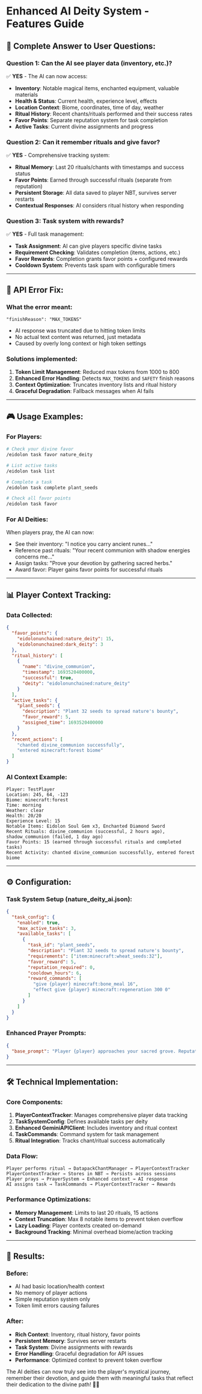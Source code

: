 # Enhanced AI Deity System - Features Guide

## 🎯 **Complete Answer to User Questions:**

### **Question 1: Can the AI see player data (inventory, etc.)?**
✅ **YES** - The AI can now access:
- **Inventory**: Notable magical items, enchanted equipment, valuable materials
- **Health & Status**: Current health, experience level, effects
- **Location Context**: Biome, coordinates, time of day, weather
- **Ritual History**: Recent chants/rituals performed and their success rates
- **Favor Points**: Separate reputation system for task completion
- **Active Tasks**: Current divine assignments and progress

### **Question 2: Can it remember rituals and give favor?**
✅ **YES** - Comprehensive tracking system:
- **Ritual Memory**: Last 20 rituals/chants with timestamps and success status
- **Favor Points**: Earned through successful rituals (separate from reputation)
- **Persistent Storage**: All data saved to player NBT, survives server restarts
- **Contextual Responses**: AI considers ritual history when responding

### **Question 3: Task system with rewards?**
✅ **YES** - Full task management:
- **Task Assignment**: AI can give players specific divine tasks
- **Requirement Checking**: Validates completion (items, actions, etc.)
- **Favor Rewards**: Completion grants favor points + configured rewards
- **Cooldown System**: Prevents task spam with configurable timers

---

## 🔧 **API Error Fix:**

### **What the error meant:**
```
"finishReason": "MAX_TOKENS"
```
- AI response was truncated due to hitting token limits
- No actual text content was returned, just metadata
- Caused by overly long context or high token settings

### **Solutions implemented:**
1. **Token Limit Management**: Reduced max tokens from 1000 to 800
2. **Enhanced Error Handling**: Detects `MAX_TOKENS` and `SAFETY` finish reasons
3. **Context Optimization**: Truncates inventory lists and ritual history
4. **Graceful Degradation**: Fallback messages when AI fails

---

## 🎮 **Usage Examples:**

### **For Players:**
```bash
# Check your divine favor
/eidolon task favor nature_deity

# List active tasks  
/eidolon task list

# Complete a task
/eidolon task complete plant_seeds

# Check all favor points
/eidolon task favor
```

### **For AI Deities:**
When players pray, the AI can now:
- See their inventory: "I notice you carry ancient runes..."
- Reference past rituals: "Your recent communion with shadow energies concerns me..."
- Assign tasks: "Prove your devotion by gathering sacred herbs."
- Award favor: Player gains favor points for successful rituals

---

## 📊 **Player Context Tracking:**

### **Data Collected:**
```json
{
  "favor_points": {
    "eidolonunchained:nature_deity": 15,
    "eidolonunchained:dark_deity": 3
  },
  "ritual_history": [
    {
      "name": "divine_communion",
      "timestamp": 1693520400000,
      "successful": true,
      "deity": "eidolonunchained:nature_deity"
    }
  ],
  "active_tasks": {
    "plant_seeds": {
      "description": "Plant 32 seeds to spread nature's bounty",
      "favor_reward": 5,
      "assigned_time": 1693520400000
    }
  },
  "recent_actions": [
    "chanted divine_communion successfully",
    "entered minecraft:forest biome"
  ]
}
```

### **AI Context Example:**
```
Player: TestPlayer
Location: 245, 64, -123
Biome: minecraft:forest
Time: morning
Weather: clear
Health: 20/20
Experience Level: 15
Notable Items: Eidolon Soul Gem x3, Enchanted Diamond Sword
Recent Rituals: divine_communion (successful, 2 hours ago), shadow_communion (failed, 1 day ago)
Favor Points: 15 (earned through successful rituals and completed tasks)
Recent Activity: chanted divine_communion successfully, entered forest biome
```

---

## ⚙️ **Configuration:**

### **Task System Setup (nature_deity_ai.json):**
```json
{
  "task_config": {
    "enabled": true,
    "max_active_tasks": 3,
    "available_tasks": [
      {
        "task_id": "plant_seeds",
        "description": "Plant 32 seeds to spread nature's bounty", 
        "requirements": ["item:minecraft:wheat_seeds:32"],
        "favor_reward": 5,
        "reputation_required": 0,
        "cooldown_hours": 6,
        "reward_commands": [
          "give {player} minecraft:bone_meal 16",
          "effect give {player} minecraft:regeneration 300 0"
        ]
      }
    ]
  }
}
```

### **Enhanced Prayer Prompts:**
```json
{
  "base_prompt": "Player {player} approaches your sacred grove. Reputation: {reputation}/100, favor points: {favor}. Recent activity: {context}. Ritual history: {ritual_history}. Consider their devotion through favor points when deciding rewards."
}
```

---

## 🛠 **Technical Implementation:**

### **Core Components:**
1. **PlayerContextTracker**: Manages comprehensive player data tracking
2. **TaskSystemConfig**: Defines available tasks per deity
3. **Enhanced GeminiAPIClient**: Includes inventory and ritual context
4. **TaskCommands**: Command system for task management
5. **Ritual Integration**: Tracks chant/ritual success automatically

### **Data Flow:**
```
Player performs ritual → DatapackChantManager → PlayerContextTracker
PlayerContextTracker → Stores in NBT → Persists across sessions
Player prays → PrayerSystem → Enhanced context → AI response
AI assigns task → TaskCommands → PlayerContextTracker → Rewards
```

### **Performance Optimizations:**
- **Memory Management**: Limits to last 20 rituals, 15 actions
- **Context Truncation**: Max 8 notable items to prevent token overflow
- **Lazy Loading**: Player contexts created on-demand
- **Background Tracking**: Minimal overhead biome/action tracking

---

## 🎯 **Results:**

### **Before:**
- AI had basic location/health context
- No memory of player actions
- Simple reputation system only
- Token limit errors causing failures

### **After:**
- **Rich Context**: Inventory, ritual history, favor points
- **Persistent Memory**: Survives server restarts
- **Task System**: Divine assignments with rewards
- **Error Handling**: Graceful degradation for API issues
- **Performance**: Optimized context to prevent token overflow

The AI deities can now truly see into the player's mystical journey, remember their devotion, and guide them with meaningful tasks that reflect their dedication to the divine path! 🔮✨
